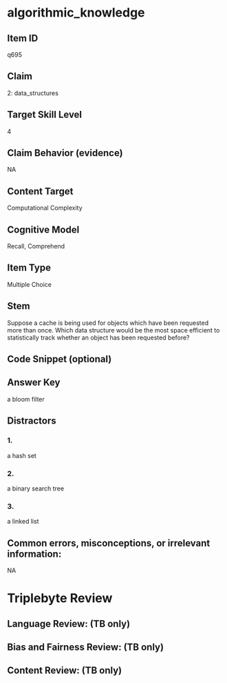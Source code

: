 # algorithmic_knowledge

## Item ID
q695

## Claim
2: data_structures

## Target Skill Level
4

## Claim Behavior (evidence)
NA

## Content Target
Computational Complexity

## Cognitive Model
Recall, Comprehend

## Item Type
Multiple Choice

## Stem
Suppose a cache is being used for objects which have been requested more than once.  Which data structure would be the most space efficient to statistically track whether an object has been requested before?

## Code Snippet (optional)


## Answer Key
a bloom filter

## Distractors

### 1.
a hash set

### 2.
a binary search tree

### 3.
a linked list

## Common errors, misconceptions, or irrelevant information:
NA

# Triplebyte Review


## Language Review: (TB only)


## Bias and Fairness Review: (TB only)


## Content Review: (TB only)


